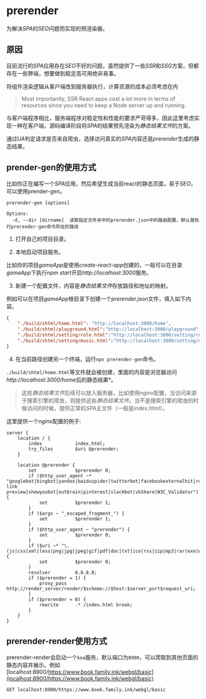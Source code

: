 # prerender
为解决*SPA*的*SEO*问题而实现的预渲染器。

## 原因
目前流行的*SPA*应用存在*SEO*不好的问题，虽然提供了一些*SSR*和*SSG*方案，但都存在一些弊端，想要做到稳定高可用绝非易事。

将组件渲染逻辑从客户端改到服务器执行，计算资源的成本必须考虑在内

> Most importantly, SSR React apps cost a lot more in terms of resources since you need to keep a Node server up and running.

与客户端程序相比，服务端程序对稳定性和性能的要求严苛得多，因此这里考虑实现一种在客户端，源码编译阶段将*SPA*的结果预先渲染为*静态结果文件*的方案。

通过*UA*判定请求是否来自爬虫，选择访问真实的*SPA*内容还是*prerender*生成的静态结果。


## prender-gen的使用方式
比如你正在编写一个*SPA*应用，然后希望生成当前react的静态页面，易于*SEO*，可以使用prender-gen。

```
prerender-gen [options]

Options:
  -d, --dir [dirname]  读取指定文件夹中的prerender.json中的路由配置，默认是执行prerender-gen命令所在的路径
```

1. 打开自己的项目目录。

2. 本地启动项目服务。

比如你的项目*gameApp*是使用*create-react-app*创建的，一般可以在目录*gameApp*下执行*npm start*开启*http://localhost:3000*服务。

3. 新建一个配置文件，内容是*静态结果文件*存放路径和地址的映射。

例如可以在项目*gameApp*根目录下创建一个*prerender.json*文件，填入如下内容。

```json
{
    "./build/shtml/home.html": "http://localhost:3000/home",
    "./build/shtml/playground.html":"http://localhost:3000/playground",
    "./build/shtml/setting/role.html":"http://localhost:3000/setting/role",
    "./build/shtml/setting/music.html":"http://localhost:3000/setting/music"
}
```

4. 在当前路径创建另一个终端，运行`npx prerender-gen`命令。

`./build/shtml/home.html`等文件就会被创建，里面的内容是浏览器访问*http://localhost:3000/home*后的静态结果*。

> 这些*静态结果文件*后续可以放入服务器，比如使用nginx配置，当访问来源于搜索引擎的爬虫，则提供这些*静态结果文件*。当不是搜索引擎的爬虫的时候访问的时候，提供正常的*SPA*主文件（一般是*index.html*）。

这里提供一个*nginx*配置的例子:

```
server {
    location / {
        index            index.html;
        try_files        $uri @prerender;
    }

    location @prerender {
        set              $prerender 0;
        if ($http_user_agent ~* "googlebot|bingbot|yandex|baiduspider|twitterbot|facebookexternalhit|rogerbot|linkedinbot|embedly|quora link preview|showyoubot|outbrain|pinterest|slackbot|vkShare|W3C_Validator") {
            set          $prerender 1;
        }
        if ($args ~ "_escaped_fragment_") {
            set          $prerender 1;
        }
        if ($http_user_agent ~ "prerender") {
            set          $prerender 0;
        }
        if ($uri ~* "\.(js|css|xml|less|png|jpg|jpeg|gif|pdf|doc|txt|ico|rss|zip|mp3|rar|exe|wmv|doc|avi|ppt|mpg|mpeg|tif|wav|mov|psd|ai|xls|mp4|m4a|swf|dat|dmg|iso|flv|m4v|torrent|ttf|woff|svg|eot)") {
            set          $prerender 0;
        }
        resolver         8.8.8.8;
        if ($prerender = 1) {
            proxy_pass   http://render_server/render/$scheme://$host:$server_port$request_uri;
        }
        if ($prerender = 0) {
            rewrite      .* /index.html break;
        }
    }
}
```

## prerender-render使用方式

prerender-render会启动一个`koa`服务，默认端口为`8900`，可以爬取到其他页面的静态内容并展示。例如[localhost:8900/https://www.book.family.ink/webgl/basic](localhost:8900/https://www.book.family.ink/webgl/basic)

```
GET localhost:8900/https://www.book.family.ink/webgl/basic
```
